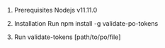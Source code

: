 1. Prerequisites
  Nodejs v11.11.0

2. Installation
  Run npm install -g validate-po-tokens

3. Run
  validate-tokens [path/to/po/file]
